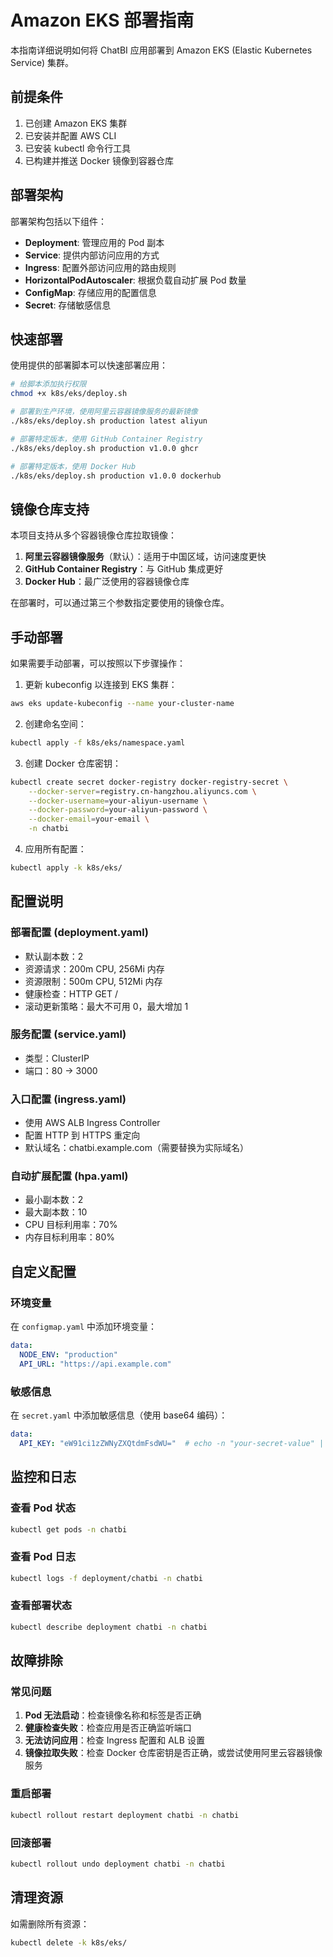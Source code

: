 # Amazon EKS 部署指南

本指南详细说明如何将 ChatBI 应用部署到 Amazon EKS (Elastic Kubernetes Service) 集群。

## 前提条件

1. 已创建 Amazon EKS 集群
2. 已安装并配置 AWS CLI
3. 已安装 kubectl 命令行工具
4. 已构建并推送 Docker 镜像到容器仓库

## 部署架构

部署架构包括以下组件：

- **Deployment**: 管理应用的 Pod 副本
- **Service**: 提供内部访问应用的方式
- **Ingress**: 配置外部访问应用的路由规则
- **HorizontalPodAutoscaler**: 根据负载自动扩展 Pod 数量
- **ConfigMap**: 存储应用的配置信息
- **Secret**: 存储敏感信息

## 快速部署

使用提供的部署脚本可以快速部署应用：

```bash
# 给脚本添加执行权限
chmod +x k8s/eks/deploy.sh

# 部署到生产环境，使用阿里云容器镜像服务的最新镜像
./k8s/eks/deploy.sh production latest aliyun

# 部署特定版本，使用 GitHub Container Registry
./k8s/eks/deploy.sh production v1.0.0 ghcr

# 部署特定版本，使用 Docker Hub
./k8s/eks/deploy.sh production v1.0.0 dockerhub
```

## 镜像仓库支持

本项目支持从多个容器镜像仓库拉取镜像：

1. **阿里云容器镜像服务**（默认）：适用于中国区域，访问速度更快
2. **GitHub Container Registry**：与 GitHub 集成更好
3. **Docker Hub**：最广泛使用的容器镜像仓库

在部署时，可以通过第三个参数指定要使用的镜像仓库。

## 手动部署

如果需要手动部署，可以按照以下步骤操作：

1. 更新 kubeconfig 以连接到 EKS 集群：

```bash
aws eks update-kubeconfig --name your-cluster-name
```

2. 创建命名空间：

```bash
kubectl apply -f k8s/eks/namespace.yaml
```

3. 创建 Docker 仓库密钥：

```bash
kubectl create secret docker-registry docker-registry-secret \
    --docker-server=registry.cn-hangzhou.aliyuncs.com \
    --docker-username=your-aliyun-username \
    --docker-password=your-aliyun-password \
    --docker-email=your-email \
    -n chatbi
```

4. 应用所有配置：

```bash
kubectl apply -k k8s/eks/
```

## 配置说明

### 部署配置 (deployment.yaml)

- 默认副本数：2
- 资源请求：200m CPU, 256Mi 内存
- 资源限制：500m CPU, 512Mi 内存
- 健康检查：HTTP GET /
- 滚动更新策略：最大不可用 0，最大增加 1

### 服务配置 (service.yaml)

- 类型：ClusterIP
- 端口：80 -> 3000

### 入口配置 (ingress.yaml)

- 使用 AWS ALB Ingress Controller
- 配置 HTTP 到 HTTPS 重定向
- 默认域名：chatbi.example.com（需要替换为实际域名）

### 自动扩展配置 (hpa.yaml)

- 最小副本数：2
- 最大副本数：10
- CPU 目标利用率：70%
- 内存目标利用率：80%

## 自定义配置

### 环境变量

在 `configmap.yaml` 中添加环境变量：

```yaml
data:
  NODE_ENV: "production"
  API_URL: "https://api.example.com"
```

### 敏感信息

在 `secret.yaml` 中添加敏感信息（使用 base64 编码）：

```yaml
data:
  API_KEY: "eW91ci1zZWNyZXQtdmFsdWU="  # echo -n "your-secret-value" | base64
```

## 监控和日志

### 查看 Pod 状态

```bash
kubectl get pods -n chatbi
```

### 查看 Pod 日志

```bash
kubectl logs -f deployment/chatbi -n chatbi
```

### 查看部署状态

```bash
kubectl describe deployment chatbi -n chatbi
```

## 故障排除

### 常见问题

1. **Pod 无法启动**：检查镜像名称和标签是否正确
2. **健康检查失败**：检查应用是否正确监听端口
3. **无法访问应用**：检查 Ingress 配置和 ALB 设置
4. **镜像拉取失败**：检查 Docker 仓库密钥是否正确，或尝试使用阿里云容器镜像服务

### 重启部署

```bash
kubectl rollout restart deployment chatbi -n chatbi
```

### 回滚部署

```bash
kubectl rollout undo deployment chatbi -n chatbi
```

## 清理资源

如需删除所有资源：

```bash
kubectl delete -k k8s/eks/
``` 